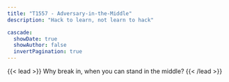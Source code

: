 ```yaml
---
title: "T1557 - Adversary-in-the-Middle"
description: "Hack to learn, not learn to hack"

cascade:
  showDate: true
  showAuthor: false
  invertPagination: true
---
```


{{< lead >}}
Why break in, when you can stand in the middle?
{{< /lead >}}
